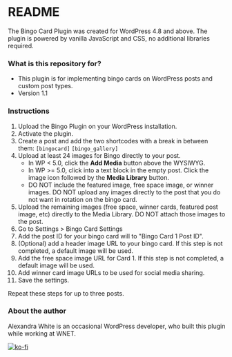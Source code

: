 # README #

The Bingo Card Plugin was created for WordPress 4.8 and above. The plugin is powered by vanilla JavaScript and CSS, no additional libraries required.

### What is this repository for?

* This plugin is for implementing bingo cards on WordPress posts and custom post types.
* Version 1.1

### Instructions

1. Upload the Bingo Plugin on your WordPress installation.
1. Activate the plugin.
1. Create a post and add the two shortcodes with a break in between them: `[bingocard]` `[bingo_gallery]`
1. Upload at least 24 images for Bingo directly to your post.
   + In WP < 5.0, click the **Add Media** button above the WYSIWYG.
   + In WP >= 5.0, click into a text block in the empty post. Click the image icon followed by the **Media Library** button.
   + DO NOT include the featured image, free space image, or winner images. DO NOT upload any images directly to the post that you do not want in rotation on the bingo card.
1. Upload the remaining images (free space, winner cards, featured post image, etc) directly to the Media Library. DO NOT attach those images to the post.
1. Go to Settings > Bingo Card Settings
1. Add the post ID for your bingo card will to "Bingo Card 1 Post ID".
1. (Optional) add a header image URL to your bingo card. If this step is not completed, a default image will be used.
1. Add the free space image URL for Card 1. If this step is not completed, a default image will be used.
1. Add winner card image URLs to be used for social media sharing.
1. Save the settings.

Repeat these steps for up to three posts.

### About the author

Alexandra White is an occasional WordPress developer, who built this plugin while working at WNET.

[![ko-fi](https://www.ko-fi.com/img/githubbutton_sm.svg)](https://ko-fi.com/A244AFZ)
